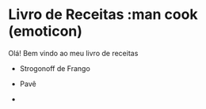 # Livro de Receitas :man cook (emoticon)

Olá! Bem vindo ao meu livro de receitas

- Strogonoff de Frango

- Pavê

- 
